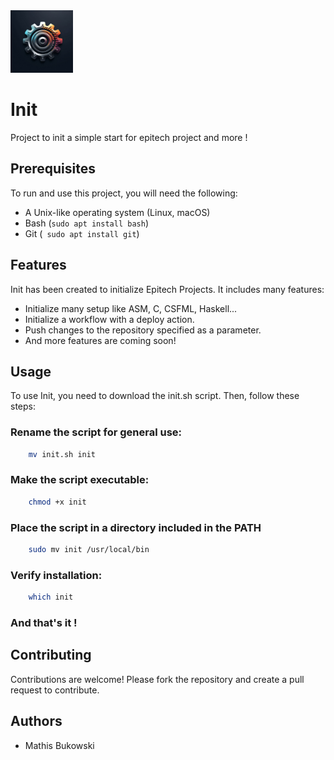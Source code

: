 <img src="logo.jpeg" alt="Init Logo" width="100px"/>

# Init
Project to init a simple start for epitech project and more !

## Prerequisites

To run and use this project, you will need the following:

- A Unix-like operating system (Linux, macOS)
- Bash (```sudo apt install bash```)
- Git (``` sudo apt install git```)

## Features

Init has been created to initialize Epitech Projects. It includes many features:

- Initialize many setup like ASM, C, CSFML, Haskell...
- Initialize a workflow with a deploy action.
- Push changes to the repository specified as a parameter.
- And more features are coming soon!

## Usage

To use Init, you need to download the init.sh script. Then, follow these steps:

### Rename the script for general use:
```bash
    mv init.sh init
```
### Make the script executable:
```bash
    chmod +x init
```
### Place the script in a directory included in the PATH
```bash
    sudo mv init /usr/local/bin
```
### Verify installation:
```bash
    which init
```

### And that's it !

## Contributing
Contributions are welcome! Please fork the repository and create a pull request to contribute.
## Authors

- Mathis Bukowski

